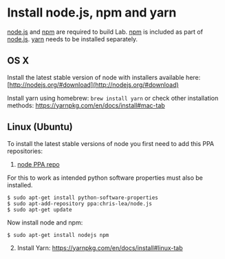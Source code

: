 # Install node.js, npm and yarn

[node.js](http://nodejs.org/) and [npm](http://npmjs.org/) are required to build Lab.
[npm](http://npmjs.org/) is included as part of [node.js](http://nodejs.org/).
[yarn](https://yarnpkg.com) needs to be installed separately.

## OS X

Install the latest stable version of node with installers available here: [http://nodejs.org/#download](http://nodejs.org/#download)

Install yarn using homebrew: `brew install yarn` or check other installation methods: https://yarnpkg.com/en/docs/install#mac-tab

## Linux (Ubuntu)

To install the latest stable versions of node you first need to add this PPA repositories:

1. [node PPA repo](https://launchpad.net/~chris-lea/+archive/node.js/)

For this to work as intended python software properties must also be installed.

    $ sudo apt-get install python-software-properties
    $ sudo apt-add-repository ppa:chris-lea/node.js
    $ sudo apt-get update

Now install node and npm:

    $ sudo apt-get install nodejs npm
    
2. Install Yarn: https://yarnpkg.com/en/docs/install#linux-tab

